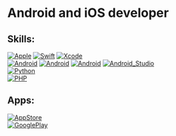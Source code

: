 # Android and iOS developer

## Skills:
[![Apple](https://img.shields.io/badge/iOS-999999?style=for-the-badge&logo=apple&logoColor=white&labelColor=101010)]()
[![Swift](https://img.shields.io/badge/Swift-FA7343?style=for-the-badge&logo=swift&logoColor=white&labelColor=101010)]()
[![Xcode](https://img.shields.io/badge/Xcode-1575F9?style=for-the-badge&logo=xcode&logoColor=white&labelColor=101010)]()
</br>
[![Android](https://img.shields.io/badge/Android-A4C639?style=for-the-badge&logo=android&logoColor=white&labelColor=101010)]()
[![Android](https://img.shields.io/badge/kotlin-ff8000?style=for-the-badge&logo=kotlin&logoColor=white&labelColor=black)]()
[![Android](https://img.shields.io/badge/JAVA-cf152b?style=for-the-badge&logo=java&logoColor=white&labelColor=101010)]()
[![Android_Studio](https://img.shields.io/badge/Android_Studio-3DDC84?style=for-the-badge&logo=android-studio&logoColor=white&labelColor=101010)]()
</br>
[![Python](https://img.shields.io/badge/python-306998?style=for-the-badge&logo=python&logoColor=white&labelColor=black)]()
</br>
[![PHP](https://img.shields.io/badge/php-8993be?style=for-the-badge&logo=php&logoColor=white&labelColor=black)]()
</br>

## Apps:
[![AppStore](https://img.shields.io/badge/AppStore-007bff?style=for-the-badge&logo=AppStore&logoColor=white&labelColor=101010)](https://apps.apple.com/mx/developer/xchel-alonso-carranza-de-la-o/id1534657795?itsct=apps_box_badge&amp;itscg=30200)
</br>
[![GooglePlay](https://img.shields.io/badge/GooglePlay-FFFFFF?style=for-the-badge&logo=GooglePlay&logoColor=white&labelColor=101010)](https://play.google.com/store/apps/developer?id=IDAX&hl=es_MX&pcampaignid=pcampaignidMKT-Other-global-all-co-prtnr-py-PartBadge-Mar2515-1)
